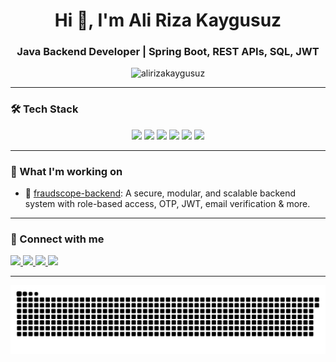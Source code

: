 <h1 align="center">Hi 👋, I'm Ali Riza Kaygusuz</h1>
<h3 align="center">Java Backend Developer | Spring Boot, REST APIs, SQL, JWT</h3>

<p align="center">
  <img src="https://komarev.com/ghpvc/?username=alirizakaygusuz&label=Profile%20views&color=0e75b6&style=flat" alt="alirizakaygusuz" />
</p>

---

### 🛠️ Tech Stack

<p align="center">
  <img src="https://img.shields.io/badge/Java-ED8B00?style=for-the-badge&logo=java&logoColor=white"/>
  <img src="https://img.shields.io/badge/Spring%20Boot-6DB33F?style=for-the-badge&logo=springboot&logoColor=white"/>
  <img src="https://img.shields.io/badge/PostgreSQL-336791?style=for-the-badge&logo=postgresql&logoColor=white"/>
  <img src="https://img.shields.io/badge/MySQL-00758F?style=for-the-badge&logo=mysql&logoColor=white"/>
  <img src="https://img.shields.io/badge/Git-F05032?style=for-the-badge&logo=git&logoColor=white"/>
  <img src="https://img.shields.io/badge/Kotlin-7F52FF?style=for-the-badge&logo=kotlin&logoColor=white"/>
</p>

---

### 🔨 What I'm working on

- 🚀 [fraudscope-backend](https://github.com/alirizakaygusuz/fraudscope-backend): A secure, modular, and scalable backend system with role-based access, OTP, JWT, email verification & more.

---

### 🔗 Connect with me

<p align="left">
  <a href="https://linkedin.com/in/alirizakaygusuz" target="_blank">
    <img src="https://img.shields.io/badge/LinkedIn-0A66C2?style=flat&logo=linkedin&logoColor=white" />
  </a>
  <a href="https://medium.com/@alirizakaygusuz23" target="_blank">
    <img src="https://img.shields.io/badge/Medium-000000?style=flat&logo=medium&logoColor=white" />
  </a>
  <a href="https://www.hackerrank.com/alirizakaygusuz" target="_blank">
    <img src="https://img.shields.io/badge/HackerRank-2EC866?style=flat&logo=HackerRank&logoColor=white" />
  </a>
  <a href="https://leetcode.com/alirizakaygusuz" target="_blank">
    <img src="https://img.shields.io/badge/LeetCode-FFA116?style=flat&logo=leetcode&logoColor=white" />
  </a>
</p>

---
<p align="center"> <img src="https://raw.githubusercontent.com/alirizakaygusuz/alirizakaygusuz/output/github-contribution-grid-snake.svg" alt="snake contribution animation" /> </p>



